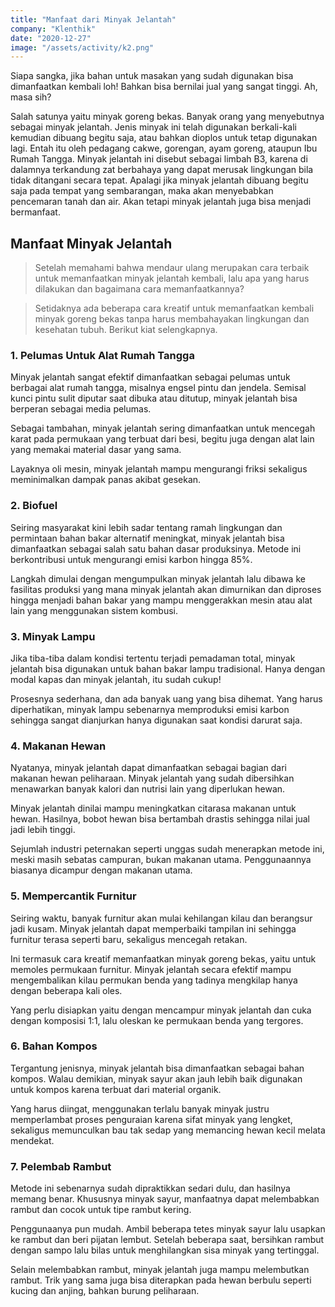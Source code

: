 ```yaml
---
title: "Manfaat dari Minyak Jelantah"
company: "Klenthik"
date: "2020-12-27"
image: "/assets/activity/k2.png"
---
```


Siapa sangka, jika bahan untuk masakan yang sudah digunakan bisa dimanfaatkan kembali loh! Bahkan bisa bernilai jual yang sangat tinggi. Ah, masa sih?

Salah satunya yaitu minyak goreng bekas. Banyak orang yang menyebutnya sebagai minyak jelantah. Jenis minyak ini telah digunakan berkali-kali kemudian dibuang begitu saja, atau bahkan dioplos untuk tetap digunakan lagi. Entah itu oleh pedagang cakwe, gorengan, ayam goreng, ataupun Ibu Rumah Tangga. Minyak jelantah ini disebut sebagai limbah B3, karena di dalamnya terkandung zat berbahaya yang dapat merusak lingkungan bila tidak ditangani secara tepat. Apalagi jika minyak jelantah dibuang begitu saja pada tempat yang sembarangan, maka akan menyebabkan pencemaran tanah dan air. Akan tetapi minyak jelantah juga bisa menjadi bermanfaat.

## Manfaat Minyak Jelantah

> Setelah memahami bahwa mendaur ulang merupakan cara terbaik untuk memanfaatkan minyak jelantah kembali, lalu apa yang harus dilakukan dan bagaimana cara memanfaatkannya?

> Setidaknya ada beberapa cara kreatif untuk memanfaatkan kembali minyak goreng bekas tanpa harus membahayakan lingkungan dan kesehatan tubuh. Berikut kiat selengkapnya.

### 1. Pelumas Untuk Alat Rumah Tangga

Minyak jelantah sangat efektif dimanfaatkan sebagai pelumas untuk berbagai alat rumah tangga, misalnya engsel pintu dan jendela. Semisal kunci pintu sulit diputar saat dibuka atau ditutup, minyak jelantah bisa berperan sebagai media pelumas.

Sebagai tambahan, minyak jelantah sering dimanfaatkan untuk mencegah karat pada permukaan yang terbuat dari besi, begitu juga dengan alat lain yang memakai material dasar yang sama.

Layaknya oli mesin, minyak jelantah mampu mengurangi friksi sekaligus meminimalkan dampak panas akibat gesekan.

### 2. Biofuel

Seiring masyarakat kini lebih sadar tentang ramah lingkungan dan permintaan bahan bakar alternatif meningkat, minyak jelantah bisa dimanfaatkan sebagai salah satu bahan dasar produksinya. Metode ini berkontribusi untuk mengurangi emisi karbon hingga 85%.

Langkah dimulai dengan mengumpulkan minyak jelantah lalu dibawa ke fasilitas produksi yang mana minyak jelantah akan dimurnikan dan diproses hingga menjadi bahan bakar yang mampu menggerakkan mesin atau alat lain yang menggunakan sistem kombusi.

### 3. Minyak Lampu

Jika tiba-tiba dalam kondisi tertentu terjadi pemadaman total, minyak jelantah bisa digunakan untuk bahan bakar lampu tradisional. Hanya dengan modal kapas dan minyak jelantah, itu sudah cukup!

Prosesnya sederhana, dan ada banyak uang yang bisa dihemat. Yang harus diperhatikan, minyak lampu sebenarnya memproduksi emisi karbon sehingga sangat dianjurkan hanya digunakan saat kondisi darurat saja.

### 4. Makanan Hewan

Nyatanya, minyak jelantah dapat dimanfaatkan sebagai bagian dari makanan hewan peliharaan. Minyak jelantah yang sudah dibersihkan menawarkan banyak kalori dan nutrisi lain yang diperlukan hewan.

Minyak jelantah dinilai mampu meningkatkan citarasa makanan untuk hewan. Hasilnya, bobot hewan bisa bertambah drastis sehingga nilai jual jadi lebih tinggi.

Sejumlah industri peternakan seperti unggas sudah menerapkan metode ini, meski masih sebatas campuran, bukan makanan utama. Penggunaannya biasanya dicampur dengan makanan utama.

### 5. Mempercantik Furnitur

Seiring waktu, banyak furnitur akan mulai kehilangan kilau dan berangsur jadi kusam. Minyak jelantah dapat memperbaiki tampilan ini sehingga furnitur terasa seperti baru, sekaligus mencegah retakan.

Ini termasuk cara kreatif memanfaatkan minyak goreng bekas, yaitu untuk memoles permukaan furnitur. Minyak jelantah secara efektif mampu mengembalikan kilau permukan benda yang tadinya mengkilap hanya dengan beberapa kali oles.

Yang perlu disiapkan yaitu dengan mencampur minyak jelantah dan cuka dengan komposisi 1:1, lalu oleskan ke permukaan benda yang tergores.

### 6. Bahan Kompos

Tergantung jenisnya, minyak jelantah bisa dimanfaatkan sebagai bahan kompos. Walau demikian, minyak sayur akan jauh lebih baik digunakan untuk kompos karena terbuat dari material organik.

Yang harus diingat, menggunakan terlalu banyak minyak justru memperlambat proses penguraian karena sifat minyak yang lengket, sekaligus memunculkan bau tak sedap yang memancing hewan kecil melata mendekat.

### 7. Pelembab Rambut

Metode ini sebenarnya sudah dipraktikkan sedari dulu, dan hasilnya memang benar. Khususnya minyak sayur, manfaatnya dapat melembabkan rambut dan cocok untuk tipe rambut kering.

Penggunaanya pun mudah. Ambil beberapa tetes minyak sayur lalu usapkan ke rambut dan beri pijatan lembut. Setelah beberapa saat, bersihkan rambut dengan sampo lalu bilas untuk menghilangkan sisa minyak yang tertinggal.

Selain melembabkan rambut, minyak jelantah juga mampu melembutkan rambut. Trik yang sama juga bisa diterapkan pada hewan berbulu seperti kucing dan anjing, bahkan burung peliharaan.
